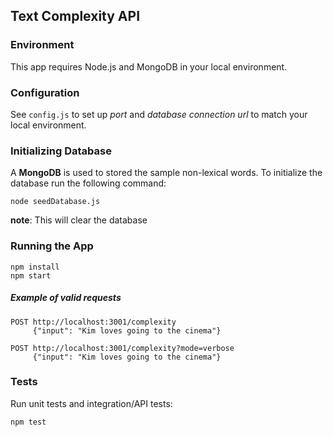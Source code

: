 ## Text Complexity API

### Environment
This app requires Node.js and MongoDB in your local environment.

### Configuration
See `config.js` to set up _port_ and _database connection url_ to match your local environment.

### Initializing Database

A __MongoDB__ is used to stored the sample non-lexical words. To initialize the database run the following command:

```
node seedDatabase.js 
```

__note__: This will clear the database

### Running the App
 ```
npm install
npm start
```
##### Example of valid requests
```
POST http://localhost:3001/complexity
     {"input": "Kim loves going to the cinema"}

POST http://localhost:3001/complexity?mode=verbose
     {"input": "Kim loves going to the cinema"}
```

### Tests
Run unit tests and integration/API tests:
```
npm test
```
